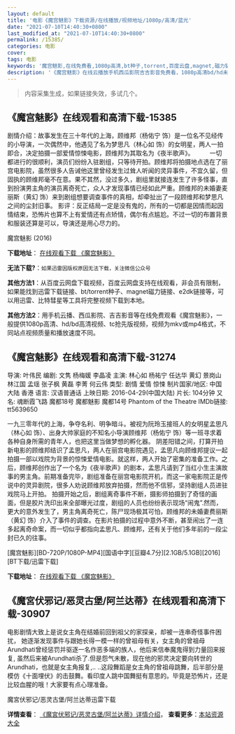 ```yaml
---
layout: default
title: '电影《魔宫魅影》下载资源/在线播放/视频地址/1080p/高清/蓝光'
date: "2021-07-10T14:40:30+0800"
last_modified_at: "2021-07-10T14:40:30+0800"
permalink: /15385/
categories: 电影
cover:
tags: 电影
keywords: '魔宫魅影,在线免费看,1080p高清,bt种子,torrent,百度云盘,magnet,磁力链,迅雷下载资源'
description: '《魔宫魅影》在线云播放手机西瓜影院吉吉影音免费看，1080p高清bd/hd未删减完整版和tc抢先枪版，mkv/mp4格式，附带bt/torrent种子、magnet/磁力链、百度云盘、网盘资源迅雷下载链接'
---
```


>内容采集生成，如果链接失效，多试几个。


## 《魔宫魅影》在线观看和高清下载-15385

剧情介绍：故事发生在三十年代的上海，顾维邦（杨佑宁 饰）是一位名不见经传的小导演，一次偶然中，他遇见了名为梦思凡（林心如 饰）的女明星，两人一拍即合，决定拍摄一部爱情惊悚电影，顾维邦为其取名为《夜半歌声》。  　　一切都进行的很顺利，演员们纷纷入驻剧组，只等待开拍。顾维邦将拍摄地点选在了丽宫电影院，虽然很多人告诫他这里曾经发生过耸人听闻的灵异事件，不宜久留，但固执的顾维邦毫不在意。果不其然，没过多久，剧组里就接连发生了许多怪事，直到扮演男主角的演员离奇死亡，众人才发现事情已经如此严重。顾维邦的未婚妻麦丽斯（黄幻 饰）来到剧组想要调查事件的真相，却牵扯出了一段顾维邦和梦思凡之间的尘封旧事。 影评：反正结局一定是没有鬼的，所有的一切都是因情而起因情结束，恐怖片也算不上有爱情还有点矫情，偶尔有点尴尬。不过一切的布置背景和服装还算是可以，导演还是用心尽力的。


魔宫魅影 (2016)

**下载地址**： [在线观看下载 《魔宫魅影》](https://www.btbtdy.me/btdy/dy4640.html) 


**无法下载?**：`如果迅雷因版权原因无法下载，关注微信公众号 `

**其他方法1**：从百度云网盘下载视频，百度云网盘支持在线观看，非会员有限制，如果能找到迅雷下载链接、bt/torrent种子、magnet磁力链接、e2dk链接等，可以用迅雷、比特彗星等工具将完整视频下载到本地。

**其他方法2**：用手机云播、西瓜影院、吉吉影音等在线免费观看《魔宫魅影》，一般提供1080p高清、hd/bd高清视频、tc抢先版视频，视频为mkv或mp4格式，不同站点视频质量和播放速度不同。


## 《魔宫魅影》在线观看和高清下载-31274

导演: 叶伟民 编剧: 文隽 杨梅媛 李晶凌 主演: 林心如 杨祐宁 任达华 黄幻 景岗山 林江国 孟瑶 张子枫 黄磊 李菁 何云伟 类型: 剧情 爱情 惊悚 制片国家/地区: 中国大陆 香港 语言: 汉语普通话 上映日期: 2016-04-29(中国大陆) 片长: 104分钟 又名: 魂断霞飞路 魔都18号 魔都魅影 魔都14号 Phantom of the Theatre IMDb链接: tt5639650

一九三零年代的上海，争夺名利、明争暗斗。被视为阮玲玉接班人的女明星孟思凡（林心如 饰）、出身大帅家庭的不知名小导演顾维邦（杨佑宁 饰）等一班寻求着各种自身所需的青年人，也把这里当做梦想的孵化器。 阴差阳错之间，打算开拍新电影的顾维邦结识了孟思凡，两人在丽宫电影院遇见，孟思凡向顾维邦提议一起拍摄一部以戏院为背景的惊悚爱情电影。就这样，两人开始了密集的准备工作。之后，顾维邦创作出了一个名为《夜半歌声》的剧本，孟思凡请到了当红小生主演故事的男主角。前期准备完毕，剧组准备在丽宫电影院开机，而这一家电影院正是传说中的灵异剧院，很多人劝说顾维邦放弃拍摄，然而他不信邪，坚持剧组人员进驻戏院马上开拍。 拍摄开始之后，剧组离奇事件不断，摄影师拍摄到了奇怪的画面，但是胶片洗印出来全部曝光过度，剧组的人员也纷纷表示现场“闹鬼”.然而，更大的意外发生了，男主角离奇死亡，陈尸现场极其可怕，顾维邦的未婚妻费丽斯（黄幻 饰）介入了事件的调查。在影片拍摄的过程中意外不断，甚至闹出了一连多起离奇命案，而一切似乎都指向孟思凡、顾维邦，还有关于他们多年前的一段尘封已久的往事。


[魔宫魅影][BD-720P/1080P-MP4][国语中字][豆瓣4.7分][2.1GB/5.1GB][2016][BT下载/迅雷下载]

**下载地址**： [在线观看下载 《魔宫魅影》](https://www.btdx8.com/torrent/phantom_of_the_theatre_2016.html) 


## 《魔宮伏邪记/恶灵古堡/阿兰达蒂》在线观看和高清下载-30907

电影剧情大致上是说女主角在结婚前回到祖父的家探亲，却被一连串奇怪事件困扰， 她逐渐发现事件与跟她长得一模一样的曾祖母有关，女主角的曾祖母Arundhati曾经惩罚并驱逐一名作恶多端的族人，他后来信奉魔鬼得到力量回来报复, 虽然后来被Arundhati杀了.但是怨气未散，现在他的邪灵决定要向转世的Arundhati，也就是女主角报复,.. ..这段舞蹈是女主角的曾祖母跳舞，后半部分是模仿《十面埋伏》的击鼓舞。看印度人跳中国舞挺有意思的。毕竟是恐怖片，还是比较血腥的哦！大家要有点心理准备。


魔宮伏邪记/恶灵古堡/阿兰达蒂迅雷下载

**详情查看**： [《魔宮伏邪记/恶灵古堡/阿兰达蒂》详情介绍](/movie/30907/)， **查看更多**：[本站资源大全](/movie/t/all/)

